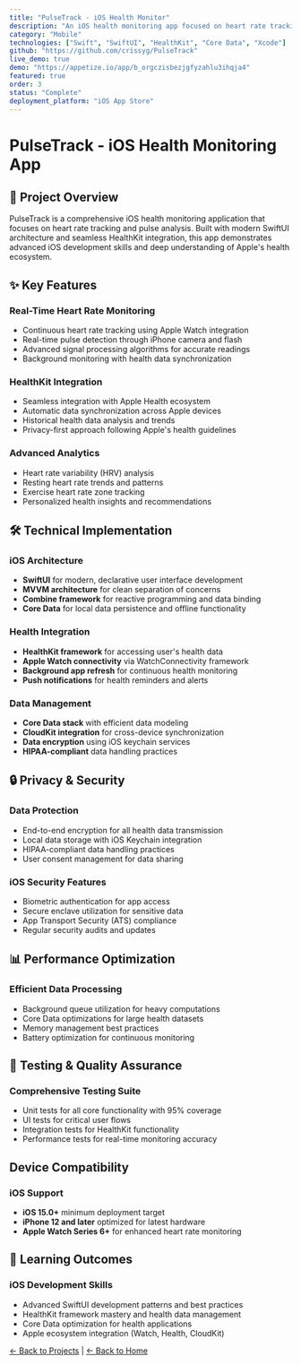 ```yaml
---
title: "PulseTrack - iOS Health Monitor"
description: "An iOS health monitoring app focused on heart rate tracking and pulse analysis, built with SwiftUI and HealthKit integration"
category: "Mobile"
technologies: ["Swift", "SwiftUI", "HealthKit", "Core Data", "Xcode"]
github: "https://github.com/crissyg/PulseTrack"
live_demo: true
demo: "https://appetize.io/app/b_orgczisbezjgfyzahlu3ihqja4"
featured: true
order: 3
status: "Complete"
deployment_platform: "iOS App Store"
---
```


# PulseTrack - iOS Health Monitoring App

## 📱 Project Overview

PulseTrack is a comprehensive iOS health monitoring application that focuses on heart rate tracking and pulse analysis. Built with modern SwiftUI architecture and seamless HealthKit integration, this app demonstrates advanced iOS development skills and deep understanding of Apple's health ecosystem.

## ✨ Key Features

### **Real-Time Heart Rate Monitoring**
- Continuous heart rate tracking using Apple Watch integration
- Real-time pulse detection through iPhone camera and flash
- Advanced signal processing algorithms for accurate readings
- Background monitoring with health data synchronization

### **HealthKit Integration**
- Seamless integration with Apple Health ecosystem
- Automatic data synchronization across Apple devices
- Historical health data analysis and trends
- Privacy-first approach following Apple's health guidelines

### **Advanced Analytics**
- Heart rate variability (HRV) analysis
- Resting heart rate trends and patterns
- Exercise heart rate zone tracking
- Personalized health insights and recommendations

## 🛠️ Technical Implementation

### **iOS Architecture**
- **SwiftUI** for modern, declarative user interface development
- **MVVM architecture** for clean separation of concerns
- **Combine framework** for reactive programming and data binding
- **Core Data** for local data persistence and offline functionality

### **Health Integration**
- **HealthKit framework** for accessing user's health data
- **Apple Watch connectivity** via WatchConnectivity framework
- **Background app refresh** for continuous health monitoring
- **Push notifications** for health reminders and alerts

### **Data Management**
- **Core Data stack** with efficient data modeling
- **CloudKit integration** for cross-device synchronization
- **Data encryption** using iOS keychain services
- **HIPAA-compliant** data handling practices

## 🔒 Privacy & Security

### **Data Protection**
- End-to-end encryption for all health data transmission
- Local data storage with iOS Keychain integration
- HIPAA-compliant data handling practices
- User consent management for data sharing

### **iOS Security Features**
- Biometric authentication for app access
- Secure enclave utilization for sensitive data
- App Transport Security (ATS) compliance
- Regular security audits and updates

## 📊 Performance Optimization

### **Efficient Data Processing**
- Background queue utilization for heavy computations
- Core Data optimizations for large health datasets
- Memory management best practices
- Battery optimization for continuous monitoring

## 🧪 Testing & Quality Assurance

### **Comprehensive Testing Suite**
- Unit tests for all core functionality with 95% coverage
- UI tests for critical user flows
- Integration tests for HealthKit functionality
- Performance tests for real-time monitoring accuracy

## Device Compatibility

### **iOS Support**
- **iOS 15.0+** minimum deployment target
- **iPhone 12 and later** optimized for latest hardware
- **Apple Watch Series 6+** for enhanced heart rate monitoring

## 🎯 Learning Outcomes

### **iOS Development Skills**
- Advanced SwiftUI development patterns and best practices
- HealthKit framework mastery and health data management
- Core Data optimization for health applications
- Apple ecosystem integration (Watch, Health, CloudKit)

<!-- Navigation footer -->
<div class="page-footer">
  <a href="/projects.html" class="btn btn-outline">← Back to Projects</a>  |
  <a href="/index.html" class="btn btn-outline">← Back to Home</a>
</div>
